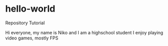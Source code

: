 # hello-world
Repository Tutorial

Hi everyone, my name is Niko and I am a highschool student
I enjoy playing video games, mostly FPS
